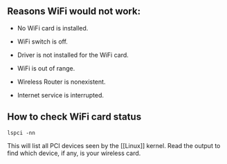 ## Reasons WiFi would not work:

* No WiFi card is installed.

* WiFi switch is off.

* Driver is not installed for the WiFi card.

* WiFi is out of range.

* Wireless Router is nonexistent.

* Internet service is interrupted.

## How to check WiFi card status

```
lspci -nn
```

This will list all PCI devices seen by the [[Linux]] kernel. Read the output to find which device, if any, is your wireless card.
